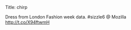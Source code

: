 Title: chirp

Dress from London Fashion week data. #sizzle6  @ Mozilla <a href="http://t.co/X94ftwmH">http://t.co/X94ftwmH</a>
